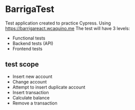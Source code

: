 # BarrigaTest
 Test application created to practice Cypress.
 Using https://barrigareact.wcaquino.me
 The test will have 3 levels: 
 - Functional tests
 - Backend tests (API)
 - Frontend tests
 
## test scope
 - Insert new account
 - Change account
 - Attempt to insert duplicate account
 - Insert transaction
 - Calculate balance
 - Remove a transaction
